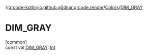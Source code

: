 //[qrcode-kotlin](../../../index.md)/[io.github.g0dkar.qrcode.render](../index.md)/[Colors](index.md)/[DIM_GRAY](-d-i-m_-g-r-a-y.md)

# DIM_GRAY

[common]\
const val [DIM_GRAY](-d-i-m_-g-r-a-y.md): [Int](https://kotlinlang.org/api/latest/jvm/stdlib/kotlin/-int/index.html)
